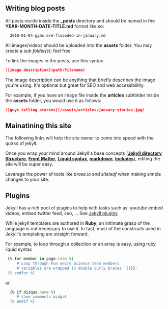 ## Writing blog posts
All posts recide inside the **_posts** directory and should be named in the **YEAR-MONTH-DATE-TITLE.md** format like so:

```markdown
  2018-01-04-gyms-are-floooded-in-january.md
```

All images/videos should be uploaded into the **assets** folder. You may create a *sub folder(s)*; feel free

To link the images in the posts, use this syntax

```markdown
![image description](path/filename)
``` 

The image description can be anything that briefly describes the image you're using. It's optional but great for SEO and web accessibiility.

For example, if you have an image file inside the **articles** subfolder inside the **assets** folder, you would use it as follows:

```markdown
![guys telling stories](/assets/articles/january-stories.jpg)
``` 
## Mainatining this site
The following links will help the site owner to come into speed with the quirks of jekyll.

Once you wrap your mind around Jekyll's base concepts
(**[Jekyll directory Structure](https://jekyllrb.com/docs/structure/)**,
**[Front Matter](https://learn.cloudcannon.com/jekyll-front-matter/)**,
**[Liquid syntax](https://learn.cloudcannon.com/jekyll-liquid/)**,
**[markdown](https://github.com/adam-p/markdown-here/wiki/Markdown-Cheatsheet)**,
**[Includes](https://learn.cloudcannon.com/jekyll-includes/)**), editing the site will be super easy. 

Leverage the power of tools like *prose.io* and *siteleaf*  when making simple changes to your site.

## Plugins
Jekyll has a rich pool of plugins to help with tasks such as: youtube embed videos, embed twitter feed, seo,  ... See [Jekyll plugins](https://jekyllrb.com/docs/plugins/)

While jekyll templates are authored in **Ruby**, an initimate grasp of the language is not necessary to use it. In fact, most of the constructs used in Jekyll's templating are straight forward.

For example, to loop through a collection or an array is easy, using ruby liquid syntax 
 
```Ruby
 {% for member in page.team %}
     # Loop through Fun weird Science team members  
     # variables are wrapped in double curly braces '{{}}'
 {% endfor %}
``` 

or 

```Ruby
  {% if disqus.name %}
     # show comments widget
  {% endif %}
```
